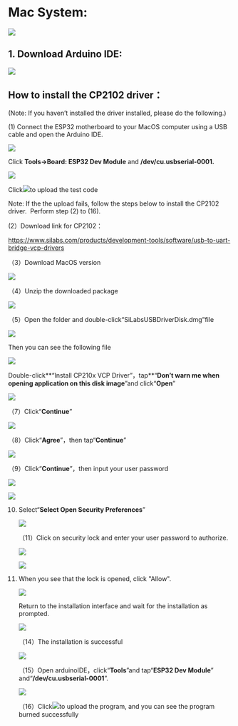 # **Mac System:**

![](/media/a6fc83596009c574d8e29ef383748549.png)

## **1. Download Arduino IDE:** 

![](/media/5d58d3cf67b308423ddb9f286f6cb697.png)

## **How to install the CP2102 driver：** 

(Note: If you haven’t installed the driver installed, please do the
following.) 

(1) Connect the ESP32 motherboard to your MacOS computer using a USB
cable and open the Arduino IDE. 

![](/media/a72fe5a29c6af0cd24aba7ab59b4996e.emf)

Click **Tools→Board: ESP32 Dev Module** and **/dev/cu.usbserial-0001.**

![](/media/00d823dbf27e569a2ba23277b1e15a41.jpeg)

Click![](/media/9c9158a5d49baa740ea2f0048f655017.png)to upload the test code

Note: If the the upload fails, follow the steps below to install the
CP2102 driver.  Perform step (2) to (16). 

(2）Download link for CP2102：

<https://www.silabs.com/products/development-tools/software/usb-to-uart-bridge-vcp-drivers>

（3）Download MacOS version

![](/media/c09e7c279a858574756d1192b3a995aa.png)

（4）Unzip the downloaded package

![](/media/6870a714ddd11015dc43b1d5743e0666.jpeg)

（5）Open the folder and double-click“SiLabsUSBDriverDisk.dmg”file

![](/media/61ae3e706a1c4afa7948d5fb2e797a6d.png)

Then you can see the following file

![](/media/3f1afe9499f6d852492cfb9d6b11e9ab.jpeg)

Double-click**“Install CP210x VCP Driver”，tap**“**Don’t warn me when
opening application on this disk image**”and click“**Open**”

![](/media/14f6ebb088e654abc2f0149645e34ed1.png)

（7）Click“**Continue**”

![](/media/b1cb125dccf6470ebe255f8f65b902eb.jpeg)

（8）Click“**Agree**”，then tap“**Continue**”

![](/media/865dcc76cb7f58854b56f1020233f05e.jpeg)

（9）Click“**Continue**”，then input your user password

![](/media/1ef6d65b61ad7c6e0a3989ba59de74d5.jpeg)

![](/media/29bbca3360d806164717733460574356.png)

10. Select“**Select Open Security Preferences**”
    
    ![](/media/ca6bc6e536202f07a53c09201a0996ff.png)
    
    （11）Click on security lock and enter your user password to
    authorize.
    
    ![](/media/cb6be428257143635fc4f729487549c5.jpeg)
    
    ![](/media/e8f637a3a9510aa8f90c65820d4d1cd8.jpeg)

<!-- end list -->

11) When you see that the lock is opened, click "Allow".
    
    ![](/media/250a1cbb7f93fc2a572944bea9fe5494.jpeg)
    
    Return to the installation interface and wait for the installation
    as prompted.
    
    ![](/media/0da6d0d4296d6e3de0b30dfd3c615265.jpeg)
    
    （14）The installation is successful
    
    ![](/media/7cca827fe946096f228797dadce10661.jpeg)
    
    （15）Open arduinoIDE，click“**Tools**”and tap“**ESP32 Dev Module**”
    and“**/dev/cu.usbserial-0001**”.
    
    ![](/media/00d823dbf27e569a2ba23277b1e15a41.jpeg)
    
    （16）Click![](/media/9c9158a5d49baa740ea2f0048f655017.png)to upload the program, and
    you can see the program burned successfully
